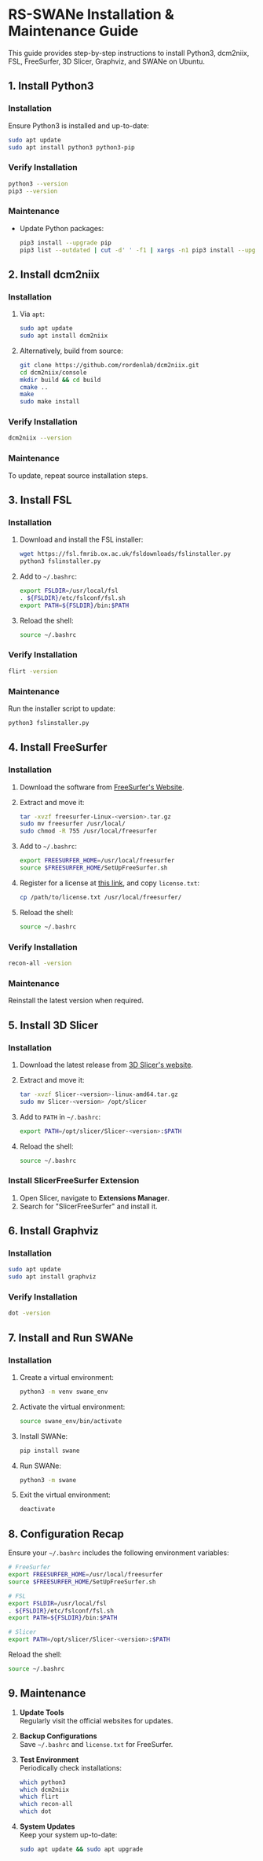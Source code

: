 # **RS-SWANe Installation & Maintenance Guide**  

This guide provides step-by-step instructions to install Python3, dcm2niix, FSL, FreeSurfer, 3D Slicer, Graphviz, and SWANe on Ubuntu.  

## **1. Install Python3**  
### **Installation**  
Ensure Python3 is installed and up-to-date:  
```bash
sudo apt update
sudo apt install python3 python3-pip
```  

### **Verify Installation**  
```bash
python3 --version
pip3 --version
```  

### **Maintenance**  
- Update Python packages:  
   ```bash
   pip3 install --upgrade pip
   pip3 list --outdated | cut -d' ' -f1 | xargs -n1 pip3 install --upgrade
   ```  

## **2. Install dcm2niix**  
### **Installation**  
1. Via `apt`:  
   ```bash
   sudo apt update
   sudo apt install dcm2niix
   ```  
2. Alternatively, build from source:  
   ```bash
   git clone https://github.com/rordenlab/dcm2niix.git
   cd dcm2niix/console
   mkdir build && cd build
   cmake ..
   make
   sudo make install
   ```  

### **Verify Installation**  
```bash
dcm2niix --version
```  

### **Maintenance**  
To update, repeat source installation steps.  

## **3. Install FSL**  
### **Installation**  
1. Download and install the FSL installer:  
   ```bash
   wget https://fsl.fmrib.ox.ac.uk/fsldownloads/fslinstaller.py
   python3 fslinstaller.py
   ```  

2. Add to `~/.bashrc`:  
   ```bash
   export FSLDIR=/usr/local/fsl
   . ${FSLDIR}/etc/fslconf/fsl.sh
   export PATH=${FSLDIR}/bin:$PATH
   ```  

3. Reload the shell:  
   ```bash
   source ~/.bashrc
   ```  

### **Verify Installation**  
```bash
flirt -version
```  

### **Maintenance**  
Run the installer script to update:  
```bash
python3 fslinstaller.py
```  

## **4. Install FreeSurfer**  
### **Installation**  
1. Download the software from [FreeSurfer's Website](https://surfer.nmr.mgh.harvard.edu/fswiki/DownloadAndInstall).  

2. Extract and move it:  
   ```bash
   tar -xvzf freesurfer-Linux-<version>.tar.gz
   sudo mv freesurfer /usr/local/
   sudo chmod -R 755 /usr/local/freesurfer
   ```  

3. Add to `~/.bashrc`:  
   ```bash
   export FREESURFER_HOME=/usr/local/freesurfer
   source $FREESURFER_HOME/SetUpFreeSurfer.sh
   ```  

4. Register for a license at [this link](https://surfer.nmr.mgh.harvard.edu/fswiki/License), and copy `license.txt`:  
   ```bash
   cp /path/to/license.txt /usr/local/freesurfer/
   ```  

5. Reload the shell:  
   ```bash
   source ~/.bashrc
   ```  

### **Verify Installation**  
```bash
recon-all -version
```  

### **Maintenance**  
Reinstall the latest version when required.  

## **5. Install 3D Slicer**  
### **Installation**  
1. Download the latest release from [3D Slicer's website](https://www.slicer.org/).  

2. Extract and move it:  
   ```bash
   tar -xvzf Slicer-<version>-linux-amd64.tar.gz
   sudo mv Slicer-<version> /opt/slicer
   ```  

3. Add to `PATH` in `~/.bashrc`:  
   ```bash
   export PATH=/opt/slicer/Slicer-<version>:$PATH
   ```  

4. Reload the shell:  
   ```bash
   source ~/.bashrc
   ```  

### **Install SlicerFreeSurfer Extension**  
1. Open Slicer, navigate to **Extensions Manager**.  
2. Search for "SlicerFreeSurfer" and install it.  

## **6. Install Graphviz**  
### **Installation**  
```bash
sudo apt update
sudo apt install graphviz
```  

### **Verify Installation**  
```bash
dot -version
```  

## **7. Install and Run SWANe**  
### **Installation**  
1. Create a virtual environment:  
   ```bash
   python3 -m venv swane_env
   ```  

2. Activate the virtual environment:  
   ```bash
   source swane_env/bin/activate
   ```  

3. Install SWANe:  
   ```bash
   pip install swane
   ```  

4. Run SWANe:  
   ```bash
   python3 -m swane
   ```  

5. Exit the virtual environment:  
   ```bash
   deactivate
   ```  

## **8. Configuration Recap**  
Ensure your `~/.bashrc` includes the following environment variables:  
```bash
# FreeSurfer
export FREESURFER_HOME=/usr/local/freesurfer
source $FREESURFER_HOME/SetUpFreeSurfer.sh

# FSL
export FSLDIR=/usr/local/fsl
. ${FSLDIR}/etc/fslconf/fsl.sh
export PATH=${FSLDIR}/bin:$PATH

# Slicer
export PATH=/opt/slicer/Slicer-<version>:$PATH
```  

Reload the shell:  
```bash
source ~/.bashrc
```  

## **9. Maintenance**  
1. **Update Tools**  
   Regularly visit the official websites for updates.  

2. **Backup Configurations**  
   Save `~/.bashrc` and `license.txt` for FreeSurfer.  

3. **Test Environment**  
   Periodically check installations:  
   ```bash
   which python3
   which dcm2niix
   which flirt
   which recon-all
   which dot
   ```  

4. **System Updates**  
   Keep your system up-to-date:  
   ```bash
   sudo apt update && sudo apt upgrade
   ```  
